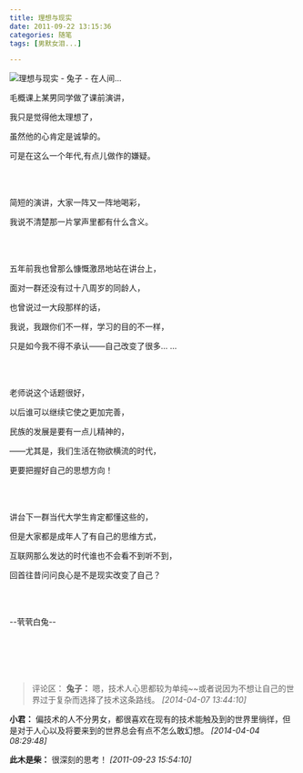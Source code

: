 ```yaml
---
title: 理想与现实
date: 2011-09-22 13:15:36
categories: 随笔
tags: [男默女泪...]

---
```

![理想与现实 - 兔子 - 在人间...](1548956796855700806.jpg)

毛概课上某男同学做了课前演讲，

我只是觉得他太理想了，

虽然他的心肯定是诚挚的。

可是在这么一个年代,有点儿做作的嫌疑。

<br /><br />

简短的演讲，大家一阵又一阵地喝彩，

我说不清楚那一片掌声里都有什么含义。

<br /><br />

五年前我也曾那么慷慨激昂地站在讲台上，

面对一群还没有过十八周岁的同龄人，

也曾说过一大段那样的话，

我说，我跟你们不一样，学习的目的不一样，

只是如今我不得不承认——自己改变了很多... ...

<br /><br />

老师说这个话题很好，

以后谁可以继续它使之更加完善，

民族的发展是要有一点儿精神的，

——尤其是，我们生活在物欲横流的时代，

更要把握好自己的思想方向！

<br /><br />

讲台下一群当代大学生肯定都懂这些的，

但是大家都是成年人了有自己的思维方式，

互联网那么发达的时代谁也不会看不到听不到，

回首往昔问问良心是不是现实改变了自己？

<br /><br />

--茕茕白兔--

<br /><br />
---
>评论区：
>**兔子：** 嗯，技术人心思都较为单纯~~或者说因为不想让自己的世界过于复杂而选择了技术这条路线。  *[2014-04-07 13:44:10]*
>
**小君：** 偏技术的人不分男女，都很喜欢在现有的技术能触及到的世界里徜徉，但是对于人心以及将要来到的世界总会有点不怎么敢幻想。  *[2014-04-04 08:29:48]*
>
**此木是柴：** 很深刻的思考！  *[2011-09-23 15:54:10]*
>
